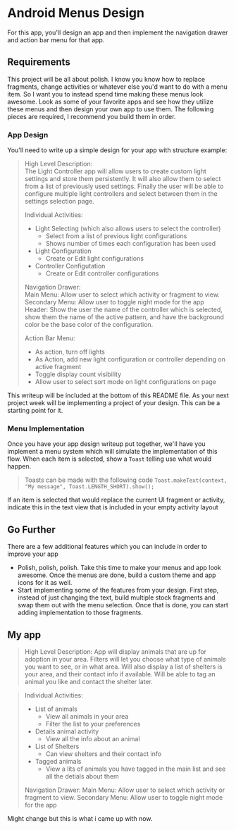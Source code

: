 # Android Menus Design

For this app, you'll design an app and then implement the navigation drawer and action bar menu for that app.

## Requirements

This project will be all about polish. I know you know how to replace fragments, change activities or whatever else you'd want to do with a menu item. So I want you to instead spend time making these menus look awesome. Look as some of your favorite apps and see how they utilize these menus and then design your own app to use them.
The following pieces are required, I recommend you build them in order.

### App Design
You'll need to write up a simple design for your app with structure example:

>High Level Description:  
>The Light Controller app will allow users to create custom light settings and store them persistently. It will also allow them to select from a list of previously used settings. Finally the user will be able to configure multiple light controllers and select between them in the settings selection page.  
>
>Individual Activities:
>- Light Selecting (which also allows users to select the controller)
>	- Select from a list of previous light configurations
>	- Shows number of times each configuration has been used
>- Light Configuration
>	- Create or Edit light configurations
>- Controller Configutation
>	- Create or Edit controller configurations
>
>Navigation Drawer:  
>Main Menu: Allow user to select which activity or fragment to view.  
>Secondary Menu: Allow user to toggle night mode for the app  
>Header: Show the user the name of the controller which is selected, show them the name of the active pattern, and have the background color be the base color of the configuration.  
>
>Action Bar Menu:
>- As action, turn off lights
>- As Action, add new light configuration or controller depending on active fragment
>- Toggle display count visibility
>- Allow user to select sort mode on light configurations on page


This writeup will be included at the bottom of this README file. As your next project week will be implementing a project of your design. This can be a starting point for it.

### Menu Implementation
Once you have your app design writeup put together, we'll have you implement a menu system which will simulate the implementation of this flow.
When each item is selected, show a `Toast` telling use what would happen.
> Toasts can be made with the following code `Toast.makeText(context, "My message", Toast.LENGTH_SHORT).show();`

If an item is selected that would replace the current UI fragment or activity, indicate this in the text view that is included in your empty activity layout

## Go Further

There are a few additional features which you can include in order to improve your app

* Polish, polish, polish. Take this time to make your menus and app look awesome. Once the menus are done, build a custom theme and app icons for it as well.
* Start implementing some of the features from your design. First step, instead of just changing the text, build multiple stock fragments and swap them out with the menu selection. Once that is done, you can start adding implementation to those fragments.


## My app

>    High Level Description: App will display animals that are up for adoption in your area. Filters will let you choose what type of animals you want to see, or in what area. Will also display a list of shelters is your area, and their contact info if available. Will be able to tag an animal you like and contact the shelter later. 

>Individual Activities:
>- List of animals
>	- View all animals in your area
>	- Filter the list to your preferences
>- Details animal activity
>	-  View all the info about an animal
>- List of Shelters
>	- Can view shelters and their contact info
>- Tagged animals
>	- View a lits of animals you have tagged in the main list and see all the detials about them
>
>Navigation Drawer:
> Main Menu: Allow user to select which activity or fragment to view. 
>Secondary Menu: Allow user to toggle night mode for the app 


Might change but this is what i came up with now.

